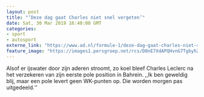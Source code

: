 ```yaml
---
layout: post
title: "‘Deze dag gaat Charles niet snel vergeten’"
date: Sat, 30 Mar 2019 16:40:00 GMT
categories: 
- sport 
- autosport 
externe_link: "https://www.ad.nl/formule-1/deze-dag-gaat-charles-niet-snel-vergeten~ad0da147/"
feature_image: "https://images1.persgroep.net/rcs/D0nE7XdAPQHvnG7TgbyhZ6JHOIU/diocontent/144491371/_fitwidth/400/?appId=21791a8992982cd8da851550a453bd7f&quality=0.7"
---
```


Alsof er ijswater door zijn aderen stroomt, zo koel bleef Charles Leclerc na het verzekeren van zijn eerste pole position in Bahrein. ,,Ik ben geweldig blij, maar een pole levert geen WK-punten op. Die worden morgen pas uitgedeeld.‘’
